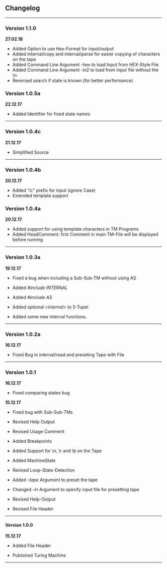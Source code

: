 ## Changelog

---

### Version 1.1.0

__27.02.18__

- Added Option to use Hex-Format for input/output
- Added internal/copy and internal/parse for easier copying of characters on the tape
- Added Command Line Argument -hex to load Input from HEX-Style File
- Added Command Line Argument -in2 to load from Input file without the \n
- Reversed search if state is known (for better performance)

### Version 1.0.5a

__22.12.17__

- Added Identifier for fixed state names

---

### Version 1.0.4c

__21.12.17__

- Simplified Source 

--- 

### Version 1.0.4b

__20.12.17__

- Added "ic" prefix for input (ignore Case)
- Extended template support

### Version 1.0.4a

__20.12.17__

- Added support for using template characters in TM Programs
- Added HeadComment: first Comment in main TM-File will be displayed before running

---

### Version 1.0.3a

__19.12.17__

- Fixed a bug when including a Sub-Sub-TM without using AS


- Added *#include* *INTERNAL*
- Added *#include* *AS*
- Added optional *&lt;internal&gt;* to 5-Tupel
- Added some new internal functions.

---

### Version 1.0.2a

__16.12.17__

- Fixed Bug in internal/read and preseting Tape with File

---

### Version 1.0.1

__16.12.17__

- Fixed comparing states bug

__15.12.17__

- Fixed bug with Sub-Sub-TMs


- Revised Help Output
- Revised Usage Comment


- Added Breakpoints
- Added Support for \n, \r and \b on the Tape
- Added MachineState
- Revised Loop-State-Detection


- Added *-tape* Argument to preset the tape
- Changed *-in* Argument to specify input file for presetting tape
- Revised Help-Output
- Revised File Header

---

#### Version 1.0.0

__15.12.17__

- Added File Header


- Published Turing Machine

---